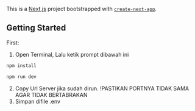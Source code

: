 This is a [Next.js](https://nextjs.org) project bootstrapped with [`create-next-app`](https://nextjs.org/docs/app/api-reference/cli/create-next-app).

## Getting Started

First:

1. Open Terminal, Lalu ketik prompt dibawah ini 
```bash
npm install

npm run dev

```

2. Copy Url Server jika sudah dirun. !PASTIKAN PORTNYA TIDAK SAMA AGAR TIDAK BERTABRAKAN
3. Simpan difile .env

##